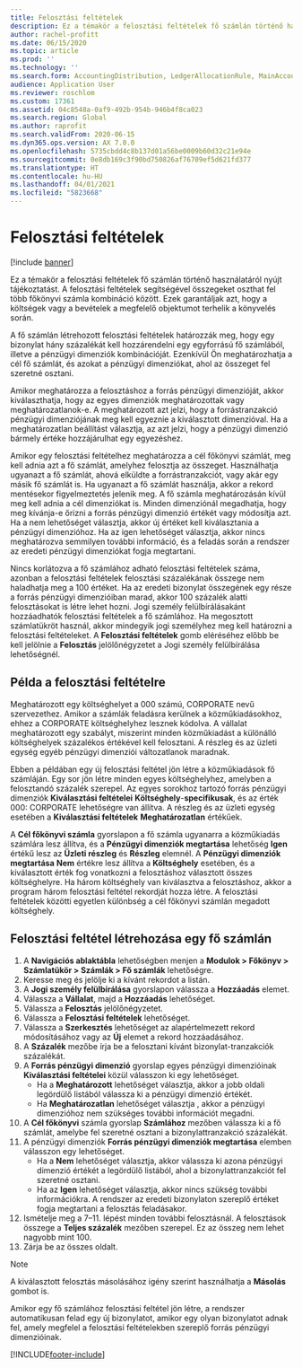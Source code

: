 ```yaml
---
title: Felosztási feltételek
description: Ez a témakör a felosztási feltételek fő számlán történő használatáról nyújt tájékoztatást.
author: rachel-profitt
ms.date: 06/15/2020
ms.topic: article
ms.prod: ''
ms.technology: ''
ms.search.form: AccountingDistribution, LedgerAllocationRule, MainAccount, AllocationTerms
audience: Application User
ms.reviewer: roschlom
ms.custom: 17361
ms.assetid: 04c8548a-0af9-492b-954b-946b4f8ca023
ms.search.region: Global
ms.author: raprofit
ms.search.validFrom: 2020-06-15
ms.dyn365.ops.version: AX 7.0.0
ms.openlocfilehash: 5735cbdd4c8b137d01a56be0009b60d32c21e94e
ms.sourcegitcommit: 0e8db169c3f90bd750826af76709ef5d621fd377
ms.translationtype: HT
ms.contentlocale: hu-HU
ms.lasthandoff: 04/01/2021
ms.locfileid: "5823668"
---
```

# <a name="allocation-terms"></a>Felosztási feltételek

[!include [banner](../includes/banner.md)]

Ez a témakör a felosztási feltételek fő számlán történő használatáról nyújt tájékoztatást. A felosztási feltételek segítségével összegeket oszthat fel több főkönyvi számla kombináció között. Ezek garantáljak azt, hogy a költségek vagy a bevételek a megfelelő objektumot terhelik a könyvelés során.

A fő számlán létrehozott felosztási feltételek határozzák meg, hogy egy bizonylat hány százalékát kell hozzárendelni egy egyforrású fő számlából, illetve a pénzügyi dimenziók kombinációját. Ezenkívül Ön meghatározhatja a cél fő számlát, és azokat a pénzügyi dimenziókat, ahol az összeget fel szeretné osztani. 

Amikor meghatározza a felosztáshoz a forrás pénzügyi dimenzióját, akkor kiválaszthatja, hogy az egyes dimenziók meghatározottak vagy meghatározatlanok-e. A meghatározott azt jelzi, hogy a forrástranzakció pénzügyi dimenziójának meg kell egyeznie a kiválasztott dimenzióval. Ha a meghatározatlan beállítást választja, az azt jelzi, hogy a pénzügyi dimenzió bármely értéke hozzájárulhat egy egyezéshez.

Amikor egy felosztási feltételhez meghatározza a cél főkönyvi számlát, meg kell adnia azt a fő számlát, amelyhez felosztja az összeget. Használhatja ugyanazt a fő számlát, ahová elküldte a forrástranzakciót, vagy akár egy másik fő számlát is. Ha ugyanazt a fő számlát használja, akkor a rekord mentésekor figyelmeztetés jelenik meg. A fő számla meghatározásán kívül meg kell adnia a cél dimenziókat is. Minden dimenziónál megadhatja, hogy meg kívánja-e őrizni a forrás pénzügyi dimenzió értékét vagy módosítja azt. Ha a nem lehetőséget választja, akkor új értéket kell kiválasztania a pénzügyi dimenzióhoz. Ha az igen lehetőséget választja, akkor nincs meghatározva semmilyen további információ, és a feladás során a rendszer az eredeti pénzügyi dimenziókat fogja megtartani.

Nincs korlátozva a fő számlához adható felosztási feltételek száma, azonban a felosztási feltételek felosztási százalékának összege nem haladhatja meg a 100 értéket. Ha az eredeti bizonylat összegének egy része a forrás pénzügyi dimenzióiban marad, akkor 100 százalék alatti felosztásokat is létre lehet hozni. Jogi személy felülbírálásakánt hozzáadhatók felosztási feltételek a fő számlához. Ha megosztott számlatükröt használ, akkor mindegyik jogi személyhez meg kell határozni a felosztási feltételeket. A **Felosztási feltételek** gomb eléréséhez előbb be kell jelölnie a **Felosztás** jelölőnégyzetet a Jogi személy felülbírálása lehetőségnél.

## <a name="allocation-term-example"></a>Példa a felosztási feltételre
Meghatározott egy költséghelyet a 000 számú, CORPORATE nevű szervezethez. Amikor a számlák feladásra kerülnek a közműkiadásokhoz, ehhez a CORPORATE költséghelyhez lesznek kódolva. A vállalat meghatározott egy szabályt, miszerint minden közműkiadást a különálló költséghelyek százalékos értékével kell felosztani. A részleg és az üzleti egység egyéb pénzügyi dimenziói változatlanok maradnak.

Ebben a példában egy új felosztási feltétel jön létre a közműkiadások fő számláján. Egy sor jön létre minden egyes költséghelyhez, amelyben a felosztandó százalék szerepel. Az egyes sorokhoz tartozó forrás pénzügyi dimenziók **Kiválasztási feltételei** **Költséghely**-**specifikusak**, és az érték 000: CORPORATE lehetőségre van állítva. A részleg és az üzleti egység esetében a **Kiválasztási feltételek** **Meghatározatlan** értékűek.

A **Cél főkönyvi számla** gyorslapon a fő számla ugyanarra a közműkiadás számlára lesz állítva, és a **Pénzügyi dimenziók megtartása** lehetőség **Igen** értékű lesz az **Üzleti részleg** és **Részleg** elemnél. A **Pénzügyi dimenziók megtartása** **Nem** értékre lesz állítva a **Költséghely** esetében, és a kiválasztott érték fog vonatkozni a felosztáshoz választott összes költséghelyre. Ha három költséghely van kiválasztva a felosztáshoz, akkor a program három felosztási feltétel rekordját hozza létre. A felosztási feltételek közötti egyetlen különbség a cél főkönyvi számlán megadott költséghely.

## <a name="create-an-allocation-term-on-a-main-account"></a>Felosztási feltétel létrehozása egy fő számlán

1. A **Navigációs ablaktábla** lehetőségben menjen a **Modulok > Főkönyv > Számlatükör > Számlák > Fő számlák** lehetőségre.
2. Keresse meg és jelölje ki a kívánt rekordot a listán.
3. A **Jogi személy felülbírálása** gyorslapon válassza a **Hozzáadás** elemet.
4. Válassza a **Vállalat**, majd a **Hozzáadás** lehetőséget.
5. Válassza a **Felosztás** jelölőnégyzetet.
6. Válassza a **Felosztási feltételek** lehetőséget.
7. Válassza a **Szerkesztés** lehetőséget az alapértelmezett rekord módosításához vagy az **Új** elemet a rekord hozzáadásához.
8. A **Százalék** mezőbe írja be a felosztani kívánt bizonylat-tranzakciók százalékát.
9. A **Forrás pénzügyi dimenzió** gyorslap egyes pénzügyi dimenzióinak **Kiválasztási feltételei** közül válasszon ki egy lehetőséget.
    - Ha a **Meghatározott** lehetőséget választja, akkor a jobb oldali legördülő listából válassza ki a pénzügyi dimenzió értékét.
    - Ha **Meghatározatlan** lehetőséget választja , akkor a pénzügyi dimenzióhoz nem szükséges további információt megadni.
10. A **Cél főkönyvi** számla gyorslap **Számlához** mezőben válassza ki a fő számlát, amelybe fel szeretné osztani a bizonylattranzakció százalékát.
11. A pénzügyi dimenziók **Forrás pénzügyi dimenziók megtartása** elemben válasszon egy lehetőséget.
    - Ha a **Nem** lehetőséget választja, akkor válassza ki azona pénzügyi dimenzió értékét a legördülő listából, ahol a bizonylattranzakciót fel szeretné osztani.
    - Ha az **Igen** lehetőséget választja, akkor nincs szükség további információkra. A rendszer az eredeti bizonylaton szereplő értéket fogja megtartani a felosztás feladásakor.
12. Ismételje meg a 7–11. lépést minden további felosztásnál. A felosztások összege a **Teljes százalék** mezőben szerepel. Ez az összeg nem lehet nagyobb mint 100.
13. Zárja be az összes oldalt.

>[!NOTE] 
> A kiválasztott felosztás másolásához igény szerint használhatja a **Másolás** gombot is.

Amikor egy fő számlához felosztási feltétel jön létre, a rendszer automatikusan felad egy új bizonylatot, amikor egy olyan bizonylatot adnak fel, amely megfelel a felosztási feltételekben szereplő forrás pénzügyi dimenzióinak.


[!INCLUDE[footer-include](../../includes/footer-banner.md)]